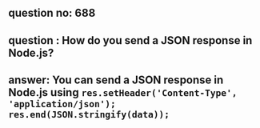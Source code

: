 
      
## question no: 688

## question : How do you send a JSON response in Node.js?

## answer: You can send a JSON response in Node.js using `res.setHeader('Content-Type', 'application/json'); res.end(JSON.stringify(data));`
      